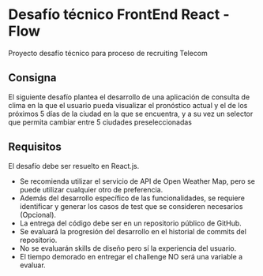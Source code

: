 # Desafío técnico FrontEnd React - Flow

Proyecto desafío técnico para proceso de recruiting Telecom

## Consigna

El siguiente desafío plantea el desarrollo de una aplicación de consulta de clima en la que
el usuario pueda visualizar el pronóstico actual y el de los próximos 5 días de la ciudad en la que se encuentra, y a su vez un selector que permita cambiar entre 5 ciudades
preseleccionadas

## Requisitos

El desafío debe ser resuelto en React.js.
- Se recomienda utilizar el servicio de API de Open Weather Map, pero se puede
utilizar cualquier otro de preferencia.
- Además del desarrollo específico de las funcionalidades, se requiere identificar y
generar los casos de test que se consideren necesarios (Opcional).
- La entrega del código debe ser en un repositorio público de GitHub.
- Se evaluará la progresión del desarrollo en el historial de commits del repositorio.
- No se evaluarán skills de diseño pero sí la experiencia del usuario.
- El tiempo demorado en entregar el challenge NO será una variable a evaluar.

